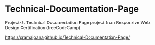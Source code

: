 # Technical-Documentation-Page
Project-3: 
Technical Documentation Page project from Responsive Web Design Certification (freeCodeCamp)

https://gramajoana.github.io/Technical-Documentation-Page/

